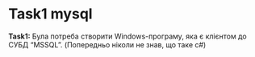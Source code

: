 # Task1 mysql

**Task1:** Була потреба створити Windows-програму, яка є клієнтом до СУБД “MSSQL”. (Попередньо ніколи не знав, що таке с#)
